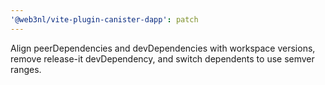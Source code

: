 ```yaml
---
'@web3nl/vite-plugin-canister-dapp': patch
---
```


Align peerDependencies and devDependencies with workspace versions, remove release-it devDependency, and switch dependents to use semver ranges.
